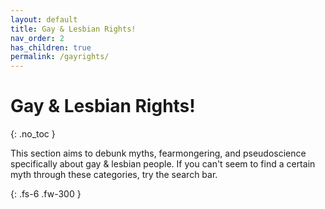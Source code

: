 ```yaml
---
layout: default
title: Gay & Lesbian Rights!
nav_order: 2
has_children: true
permalink: /gayrights/
---
```

<script> jtd.setTheme('orange'); </script>
# Gay & Lesbian Rights!
{: .no_toc }

This section aims to debunk myths, fearmongering, and pseudoscience specifically about gay & lesbian people.
If you can't seem to find a certain myth through these categories, try the search bar.

{: .fs-6 .fw-300 }

